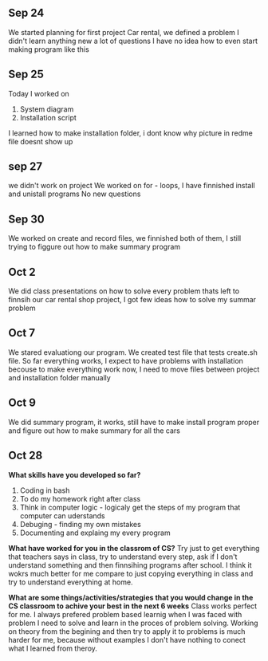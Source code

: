 Sep 24
-------
We started planning for first project Car rental, we defined a problem
I didn't learn anything new
a lot of questions I have no idea how to even start making program like this

Sep 25
-------
Today I worked on
1. System diagram
2. Installation script

I learned how to make installation folder, i dont know why picture in redme file doesnt show up

sep 27
-----------
we didn't work on project
We worked on for - loops, I have finnished install and unistall programs
No new questions

Sep 30
--------
We worked on create and record files, we finnished both of them, 
I still trying to figgure out how to make summary program

Oct 2
-------
We did class presentations on how to solve every problem thats left to finnsih our car rental shop project, I got few ideas how to solve my summar problem


Oct 7
------
We stared evaluationg our program. We created test file that tests create.sh file. So far everything works, I expect to have problems with installation becouse to make everything work now, I need to move files between project and installation folder manually

Oct 9 
-------
We did summary program, it works, still have to make install program proper and figure out how to make summary for all the cars

Oct 28
--------
**What skills have you developed so far?**
1. Coding in bash
1. To do my homework right after class
1. Think in computer logic - logicaly get the steps of my program that computer can uderstands
1. Debuging - finding my own mistakes
1. Documenting and explaing my every program

**What have worked for you in the classrom of CS?**
Try just to get everything that teachers says in class, try to understand every step, ask if I don't understand something and then finnsihing programs after school. I think it wokrs much better for me compare to just copying everything in class and try to understand everything at home.

**What are some things/activities/strategies that you would change in the CS classroom to achive your best in the next 6 weeks**
Class works perfect for me. I always prefered problem based learnig when I was faced with problem I need to solve and learn in the proces of problem solving. Working on theory from the begining and then try to apply it to problems is much harder for me, because without examples I don't have nothing to conect what I learned from theroy.
